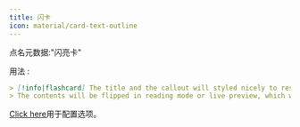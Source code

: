 ```yaml
---
title: 闪卡
icon: material/card-text-outline
---
```


点名元数据:"闪亮卡"

用法 :
```md
> [!info|flashcard] The title and the callout will styled nicely to resemble a card
> The contents will be flipped in reading mode or live preview, which will show on hover
```

[Click here](../Style-Settings/Editor/Callouts/index.md#flashcard-callout)用于配置选项。
